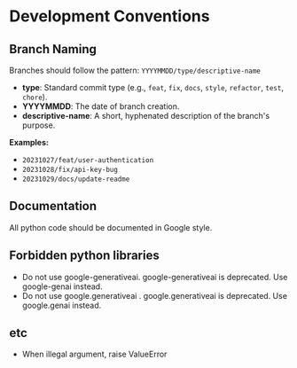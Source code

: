 # Development Conventions

## Branch Naming

Branches should follow the pattern: `YYYYMMDD/type/descriptive-name`

-   **type**: Standard commit type (e.g., `feat`, `fix`, `docs`, `style`, `refactor`, `test`, `chore`).
-   **YYYYMMDD**: The date of branch creation.
-   **descriptive-name**: A short, hyphenated description of the branch's purpose.

**Examples:**
-   `20231027/feat/user-authentication`
-   `20231028/fix/api-key-bug`
-   `20231029/docs/update-readme`

## Documentation

All python code should be documented in Google style.

## Forbidden python libraries

- Do not use google-generativeai.  google-generativeai is deprecated.  Use google-genai instead.
- Do not use google.generativeai .  google.generativeai is deprecated.  Use google.genai instead.

## etc

- When illegal argument, raise ValueError
